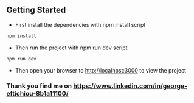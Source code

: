## Getting Started

- First install the dependencies with npm install script

```bash
npm install
```

- Then run the project with npm run dev script

```bash
npm run dev
```

- Then open your browser to <http://localhost:3000> to view the project

### Thank you find me on <https://www.linkedin.com/in/george-eftichiou-8b1a11100/>
